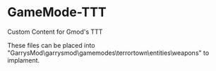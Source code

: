 # GameMode-TTT
Custom Content for Gmod's TTT

These files can be placed  into "GarrysMod\garrysmod\gamemodes\terrortown\entities\weapons" to implament.
